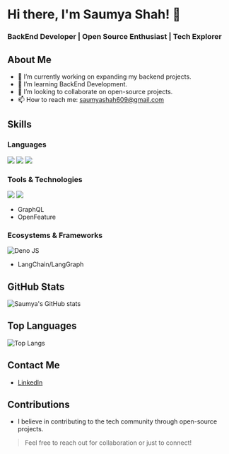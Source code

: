 # Hi there, I'm Saumya Shah! 👋

### BackEnd Developer | Open Source Enthusiast | Tech Explorer

## About Me

- 🔭 I’m currently working on expanding my backend projects.
- 🌱 I’m learning BackEnd Development.
- 👯 I’m looking to collaborate on open-source projects.
- 📫 How to reach me: [saumyashah609@gmail.com](mailto:saumyashah609@gmail.com)


## Skills

### Languages
<img src="https://img.shields.io/badge/JavaScript-323330?style=for-the-badge&logo=javascript&logoColor=F7DF1E" /> <img src="https://img.shields.io/badge/TypeScript-007ACC?style=for-the-badge&logo=typescript&logoColor=white" /> <img src="https://img.shields.io/badge/Rust-000000?style=for-the-badge&logo=rust&logoColor=white" />

### Tools & Technologies
<img src="https://img.shields.io/badge/Cucumber-43B02A?style=for-the-badge&logo=cucumber&logoColor=white" /> <img src="https://img.shields.io/badge/github%20copilot-000000?style=for-the-badge&logo=githubcopilot&logoColor=white" />
- GraphQL
- OpenFeature

### Ecosystems & Frameworks
![Deno JS](https://img.shields.io/badge/deno%20js-000000?style=for-the-badge&logo=deno&logoColor=white)
- LangChain/LangGraph

## GitHub Stats

![Saumya's GitHub stats](https://github-readme-stats.vercel.app/api?username=Shah-Saumya&hide=prs&show=&show_icons=true&theme=onedark)

## Top Languages

![Top Langs](https://github-readme-stats.vercel.app/api/top-langs/?username=Shah-Saumya&layout=donut&theme=onedark)

## Contact Me

- [LinkedIn](https://www.linkedin.com/in/saumyashah1729)

## Contributions
- I believe in contributing to the tech community through open-source projects.

> Feel free to reach out for collaboration or just to connect!
